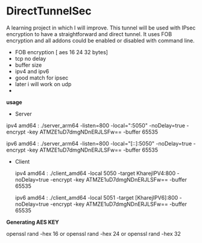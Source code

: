 # DirectTunnelSec
A learning project in which I will improve. This tunnel will be used with IPsec encryption to have a straightforward and direct tunnel. It uses FOB encryption and all addons could be enabled or disabled with command line.
- FOB encryption [ aes 16 24 32 bytes]
- tcp no delay
- buffer size
- ipv4 and ipv6
- good match for ipsec
- later i will work on udp
- 
**usage**
  
 - Server
   
  ipv4 amd64 : ./server_arm64 -listen=800 -local=":5050" -noDelay=true -encrypt -key ATMZE1uD7dmgNDnERJLSFw== -buffer 65535

  ipv6 amd64 : ./server_arm64 -listen=800 -local="[::]:5050" -noDelay=true -encrypt -key ATMZE1uD7dmgNDnERJLSFw== -buffer 65535

 - Client
   
   ipv4 amd64 : ./client_amd64 -local 5050 -target KharejIPV4:800 -noDelay=true -encrypt -key ATMZE1uD7dmgNDnERJLSFw== -buffer 65535
   
   ipv6 amd64 : ./client_amd64 -local 5051 -target [KharejIPV6]:800 -noDelay=true -encrypt -key ATMZE1uD7dmgNDnERJLSFw== -buffer 65535

**Generating AES KEY**

openssl rand -hex 16  or openssl rand -hex 24  or openssl rand -hex 32
